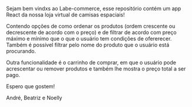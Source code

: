 Sejam bem vindxs ao Labe-commerce, esse repositório contém um app React da nossa loja virtual de camisas espaciais! 

Contendo opções de como ordenar os produtos (ordem crescente ou decrescente de acordo com o preço) e de filtrar de acordo com preço máximo e mínimo que o que o usuário tem condições de ofererecer. Também é possível filtrar pelo nome do produto que o usuário está procurando.

Outra funcionalidade é o carrinho de comprar, em que o usuário pode acrescentar ou remover produtos e também lhe mostra o preço total a ser pago.

Espero que gostem! 

André, Beatriz e Noelly
